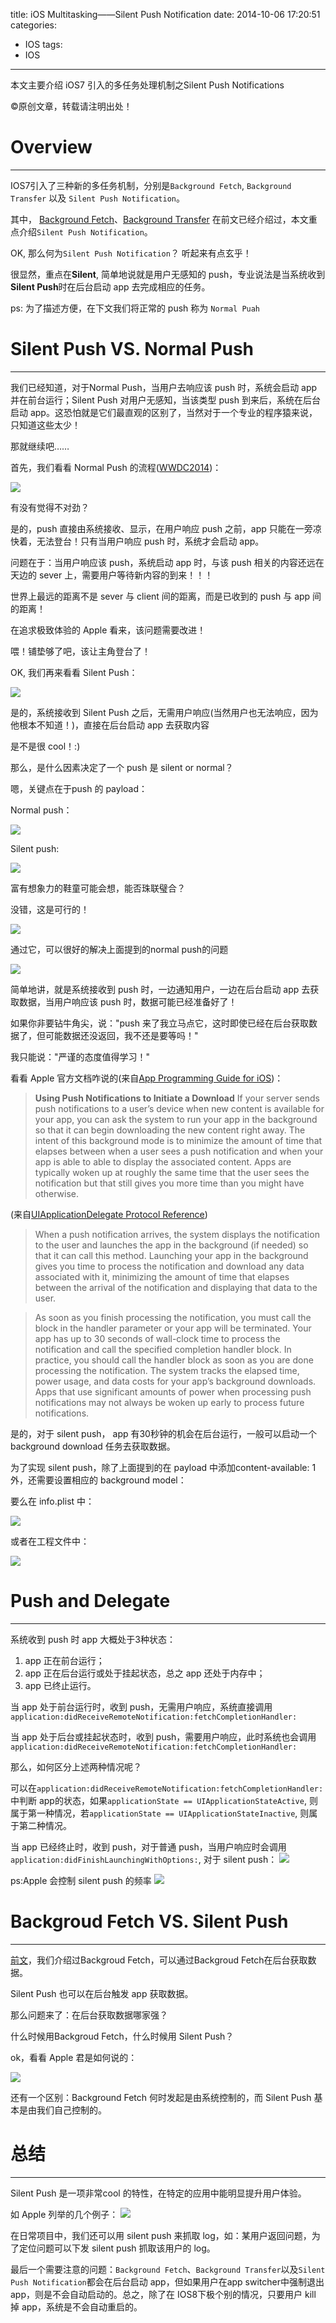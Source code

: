 title: iOS Multitasking——Silent Push Notification
date: 2014-10-06 17:20:51
categories:
- IOS
tags:
- IOS
---
本文主要介绍 iOS7 引入的多任务处理机制之Silent Push Notifications
<!--more-->
©原创文章，转载请注明出处！


# Overview
_______________

IOS7引入了三种新的多任务机制，分别是`Background Fetch`, `Background Transfer` 以及 `Silent Push Notification`。

其中， [Background Fetch](http://zxfcumtcs.github.io/2014/08/17/multitasking/)、[Background Transfer](http://zxfcumtcs.github.io/2014/08/03/nsurlsession3/) 在前文已经介绍过，本文重点介绍`Silent Push Notification`。


OK, 那么何为`Silent Push Notification`？ 听起来有点玄乎！

很显然，重点在**Silent**, 简单地说就是用户无感知的 push，专业说法是当系统收到**Silent Push**时在后台启动 app 去完成相应的任务。

ps: 为了描述方便，在下文我们将正常的 push 称为 `Normal Puah`

# Silent Push VS. Normal Push
_______________

我们已经知道，对于Normal Push，当用户去响应该 push 时，系统会启动 app 并在前台运行；Silent Push 对用户无感知，当该类型 push 到来后，系统在后台启动 app。这恐怕就是它们最直观的区别了，当然对于一个专业的程序猿来说，只知道这些太少！

那就继续吧……

首先，我们看看 Normal Push 的流程([WWDC2014](https://developer.apple.com/videos/wwdc/2014/))：

![](/img/NormalPush.png)

有没有觉得不对劲？

是的，push 直接由系统接收、显示，在用户响应 push 之前，app 只能在一旁凉快着，无法登台！只有当用户响应 push 时，系统才会启动 app。

问题在于：当用户响应该 push，系统启动 app 时，与该 push 相关的内容还远在天边的 sever 上，需要用户等待新内容的到来！！！

世界上最远的距离不是 sever 与 client 间的距离，而是已收到的 push 与 app 间的距离！

在追求极致体验的 Apple 看来，该问题需要改进！

喂！铺垫够了吧，该让主角登台了！

OK, 我们再来看看 Silent Push：

![](/img/SilentPush.png)

是的，系统接收到 Silent Push 之后，无需用户响应(当然用户也无法响应，因为他根本不知道！)，直接在后台启动 app 去获取内容

是不是很 cool！:)

那么，是什么因素决定了一个 push 是 silent or normal？

嗯，关键点在于push 的 payload：

Normal push：

![](/img/NormalPushPlayload1.png)

Silent push:

![](/img/SilentPushPlayload1.png)

富有想象力的鞋童可能会想，能否珠联璧合？

没错，这是可行的！

![](/img/SilentAndNormalPushPlayload1.png)

通过它，可以很好的解决上面提到的normal push的问题

![](/img/SlientAndNormalPush.png)

简单地讲，就是系统接收到 push 时，一边通知用户，一边在后台启动 app 去获取数据，当用户响应该 push 时，数据可能已经准备好了！
 
如果你非要钻牛角尖，说："push 来了我立马点它，这时即使已经在后台获取数据了，但可能数据还没返回，我不还是要等吗！"

我只能说："严谨的态度值得学习！"

看看 Apple 官方文档咋说的(来自[App Programming Guide for iOS](https://developer.apple.com/library/ios/documentation/iPhone/Conceptual/iPhoneOSProgrammingGuide/BackgroundExecution/BackgroundExecution.html#//apple_ref/doc/uid/TP40007072-CH4-SW57))：

> **Using Push Notifications to Initiate a Download**
> If your server sends push notifications to a user’s device when new content is available for your app, you can ask the system to run your app in the background so that it can begin downloading the new content right away. The intent of this background mode is to minimize the amount of time that elapses between when a user sees a push notification and when your app is able to able to display the associated content. Apps are typically woken up at roughly the same time that the user sees the notification but that still gives you more time than you might have otherwise.



(来自[UIApplicationDelegate Protocol Reference](https://developer.apple.com/library/ios/documentation/uikit/reference/uiapplicationdelegate_protocol/index.html#//apple_ref/occ/intfm/UIApplicationDelegate/application:didReceiveRemoteNotification:fetchCompletionHandler:))
>When a push notification arrives, the system displays the notification to the user and launches the app in the background (if needed) so that it can call this method. Launching your app in the background gives you time to process the notification and download any data associated with it, minimizing the amount of time that elapses between the arrival of the notification and displaying that data to the user.

>As soon as you finish processing the notification, you must call the block in the handler parameter or your app will be terminated. Your app has up to 30 seconds of wall-clock time to process the notification and call the specified completion handler block. In practice, you should call the handler block as soon as you are done processing the notification. The system tracks the elapsed time, power usage, and data costs for your app’s background downloads. Apps that use significant amounts of power when processing push notifications may not always be woken up early to process future notifications.

是的，对于 silent push， app 有30秒钟的机会在后台运行，一般可以启动一个 background download 任务去获取数据。

为了实现 silent push，除了上面提到的在 payload 中添加content-available: 1外，还需要设置相应的 background model：

要么在 info.plist 中：

![](/img/SilentpushInfoplist.png)

或者在工程文件中：

![](/img/SilentPushProject.png)

# Push and Delegate
_______________

系统收到 push 时 app 大概处于3种状态：

1. app 正在前台运行；
2. app 正在后台运行或处于挂起状态，总之 app 还处于内存中；
3. app 已终止运行。

当 app 处于前台运行时，收到 push，无需用户响应，系统直接调用`application:didReceiveRemoteNotification:fetchCompletionHandler:`

当 app 处于后台或挂起状态时，收到 push，需要用户响应，此时系统也会调用`application:didReceiveRemoteNotification:fetchCompletionHandler:`

那么，如何区分上述两种情况呢？

可以在`application:didReceiveRemoteNotification:fetchCompletionHandler:`中判断 app的状态，如果`applicationState == UIApplicationStateActive`, 则属于第一种情况，若`applicationState == UIApplicationStateInactive`, 则属于第二种情况。

当 app 已经终止时，收到 push，对于普通 push，当用户响应时会调用`application:didFinishLaunchingWithOptions:`, 对于 silent push：
![](/img/slientpushdelegate.png)

ps:Apple 会控制 silent push 的频率
![](/img/Silentpushesareratelimited.png)

# Backgroud Fetch VS. Silent Push
_______________

[前文](http://zxfcumtcs.github.io/2014/08/17/multitasking/)，我们介绍过Backgroud Fetch，可以通过Backgroud Fetch在后台获取数据。

Silent Push 也可以在后台触发 app 获取数据。

那么问题来了：在后台获取数据哪家强？

什么时候用Backgroud Fetch，什么时候用 Silent Push？

ok，看看 Apple 君是如何说的：

![](/img/Backgroundfetchandsilentpush.png)

还有一个区别：Background Fetch 何时发起是由系统控制的，而 Silent Push 基本是由我们自己控制的。


# 总结
_______________

Silent Push 是一项非常cool 的特性，在特定的应用中能明显提升用户体验。

如 Apple 列举的几个例子：
![](/img/SlinetPushuserfor.png)

在日常项目中，我们还可以用 silent push 来抓取 log，如：某用户返回问题，为了定位问题可以下发 silent push 抓取该用户的 log。

最后一个需要注意的问题：`Background Fetch`、`Background Transfer`以及`Silent Push Notification`都会在后台启动 app，但如果用户在app switcher中强制退出 app，则是不会自动启动的。总之，除了在 IOS8下极个别的情况，只要用户 kill 掉 app，系统是不会自动重启的。